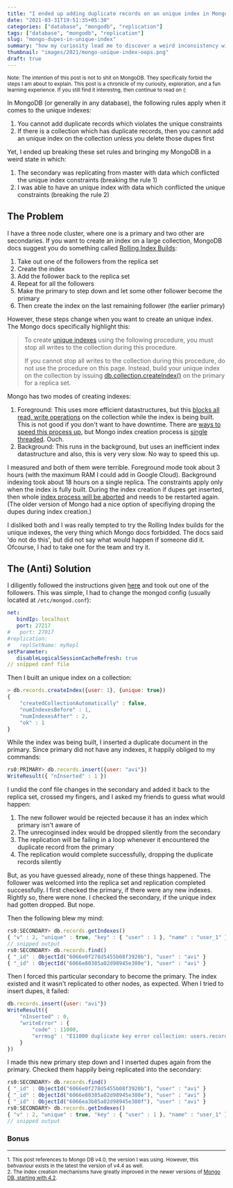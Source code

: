 ```yaml
---
title: "I ended up adding duplicate records on an unique index in MongoDB"
date: "2021-03-31T19:51:35+05:30"
categories: ["database", "mongodb", "replication"]
tags: ["database", "mongodb", "replication"]
slug: "mongo-dupes-in-unique-index"
summary: "how my curiosity lead me to discover a weird inconsistency with MongoDB where I was able to insert records which conflicted the index constraints"
thumbnail: "images/2021/mongo-unique-index-oops.png"
draft: true
---
```


<small>Note: The intention of this post is not to shit on MongoDB. They specifically forbid the steps I am about to explain. This post is a chronicle of my curiosity, exploration, and a fun learning experience. If you still find it interestng, then continue to read on (:</small>

In MongoDB (or generally in any database), the following rules apply when it comes to the unique indexes:

1. You cannot add duplicate records which violates the unique constraints
2. If there is a collection which has duplicate records, then you cannot add an unique index on the collection unless you delete those dupes first

Yet, I ended up breaking these set rules and bringing my MongoDB in a weird state in which: 

1. The secondary was replicating from master with data which conflicted the unique index constraints (breaking the rule 1)
2. I was able to have an unique index with data which conflicted the unique constraints (breaking the rule 2)

## The Problem

I have a three node cluster, where one is a primary and two other are secondaries. If you want to create an index on a large collection, MongoDB docs suggest you do something called [Rolling Index Builds](https://docs.mongodb.com/v4.0/tutorial/build-indexes-on-replica-sets/):

1. Take out one of the followers from the replica set
2. Create the index
3. Add the follower back to the replica set
4. Repeat for all the followers
5. Make the primary to step down and let some other follower become the primary
6. Then create the index on the last remaining follower (the earlier primary)

However, these steps change when you want to create an unique index. The Mongo docs specifically highlight this:

> To create [unique indexes](https://docs.mongodb.com/v4.0/core/index-unique/#index-type-unique) using the following procedure, you must stop all writes to the collection during this procedure.
> 
> If you cannot stop all writes to the collection during this procedure, do not use the procedure on this page. Instead, build your unique index on the collection by issuing [db.collection.createIndex()](https://docs.mongodb.com/v4.0/reference/method/db.collection.createIndex/#db.collection.createIndex) on the primary for a replica set.

Mongo has two modes of creating indexes:

1. Foreground: This uses more efficient datastructures, but this [blocks all read, write operations](https://docs.mongodb.com/v4.0/faq/indexes/#how-does-an-index-build-affect-database-performance) on the collection while the index is being built. This is not good if you don't want to have downtime. There are [ways to speed this process up](https://docs.mongodb.com/v4.0/reference/parameters/#param.maxIndexBuildMemoryUsageMegabytes), but Mongo index creation process is [single threaded](https://jira.mongodb.org/browse/SERVER-676). Ouch.
2. Background: This runs in the background, but uses an inefficient index datastructure and also, this is very very slow. No way to speed this up.

I measured and both of them were terrible. Foreground mode took about 3 hours (with the maximum RAM I could add in Google Cloud). Background indexing took about 18 hours on a single replica. The constraints apply only when the index is fully built. During the index creation if dupes get inserted, then whole [index process will be aborted](https://docs.mongodb.com/v4.0/core/index-creation/#interrupted-index-builds) and needs to be restarted again. (The older version of Mongo had a nice option of specifiying droping the dupes during index creation.)

I disliked both and I was really tempted to try the Rolling Index builds for the unique indexes, the very thing which Mongo docs forbidded. The docs said 'do not do this', but did not say what would happen if someone did it. Ofcourse, I had to take one for the team and try it.

## The (Anti) Solution

I diligently followed the instructions given [here](https://docs.mongodb.com/v4.0/tutorial/build-indexes-on-replica-sets/#a-stop-one-secondary-and-restart-as-a-standalone) and took out one of the followers. This was simple, I had to change the mongod config (usually located at `/etc/mongod.conf`):

```yaml
net:
   bindIp: localhost
   port: 27217
#   port: 27017
#replication:
#   replSetName: myRepl
setParameter:
   disableLogicalSessionCacheRefresh: true
// snipped conf file
``` 

Then I built an unique index on a collection:

```javascript
> db.records.createIndex({user: 1}, {unique: true})
{
	"createdCollectionAutomatically" : false,
	"numIndexesBefore" : 1,
	"numIndexesAfter" : 2,
	"ok" : 1
}
```

While the index was being built, I inserted a duplicate document in the primary. Since primary did not have any indexes, it happily obliged to my commands:

```javascript
rs0:PRIMARY> db.records.insert({user: "avi"})
WriteResult({ "nInserted" : 1 })
```

I undid the conf file changes in the secondary and added it back to the replica set, crossed my fingers, and I asked my friends to guess what would happen:

1. The new follower would be rejected because it has an index which primary isn't aware of
1. The unrecoginsed index would be dropped silently from the secondary
1. The replication will be failing in a loop whenever it encountered the duplicate record from the primary
2. The replication would complete successfully, dropping the duplicate records silently

<!-- so yeah, Mishraji and DC, you were both wrong. ha ha. -->

But, as you have guessed already, none of these things happened. The follower was welcomed into the replica set and replication completed successfully. I first checked the primary, if there were any new indexes. Rightly so, there were none. I checked the secondary, if the unique index had gotten dropped. But nope. 

Then the following blew my mind:

```javascript
rs0:SECONDARY> db.records.getIndexes()
{ "v" : 2, "unique" : true, "key" : { "user" : 1 }, "name" : "user_1" }
// snipped output
rs0:SECONDARY> db.records.find()
{ "_id" : ObjectId("6066e0f278d5455b08f3920b"), "user" : "avi" }
{ "_id" : ObjectId("6066e80385a02d98945e380e"), "user" : "avi" }
```

Then I forced this particular secondary to become the primary. The index existed and it wasn't replicated to other nodes, as expected. When I tried to insert dupes, it failed:

```javascript
db.records.insert({user: "avi"})
WriteResult({
	"nInserted" : 0,
	"writeError" : {
		"code" : 11000,
		"errmsg" : "E11000 duplicate key error collection: users.records index: user_1 dup key: { : \"avi\" }"
	}
})
```

I made this new primary step down and I inserted dupes again from the primary. Checked them happily being replicated into the secondary:

```javascript
rs0:SECONDARY> db.records.find()
{ "_id" : ObjectId("6066e0f278d5455b08f3920b"), "user" : "avi" }
{ "_id" : ObjectId("6066e80385a02d98945e380e"), "user" : "avi" }
{ "_id" : ObjectId("6066ea3b85a02d98945e380f"), "user" : "avi" }
rs0:SECONDARY> db.records.getIndexes()
{ "v" : 2, "unique" : true, "key" : { "user" : 1 }, "name" : "user_1" }
// snipped output
```

### Bonus

<script id="asciicast-cHfzvlc3Rpkd6JqSJCLetgZTM" src="https://asciinema.org/a/cHfzvlc3Rpkd6JqSJCLetgZTM.js" async></script>

---

<small>1. This post references to Mongo DB v4.0, the version I was using. However, this behvaviour exists in the latest the version of v4.4 as well.</small><br>
<small>2. The index creation mechanisms have greatly improved in the newer versions of [Mongo DB, starting with 4.2](https://docs.mongodb.com/v4.2/core/index-creation/).</small>
